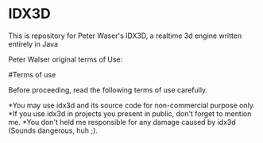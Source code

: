 # IDX3D
This is repository for Peter Waser's IDX3D, a realtime 3d engine written entirely in Java 

Peter Walser original terms of Use:

#Terms of use

Before proceeding, read the following terms of use carefully.

*You may use idx3d and its source code for non-commercial purpose only.
*If you use idx3d in projects you present in public, don't forget to mention me.
*You don't held me responsible for any damage caused by idx3d (Sounds dangerous, huh ;).

